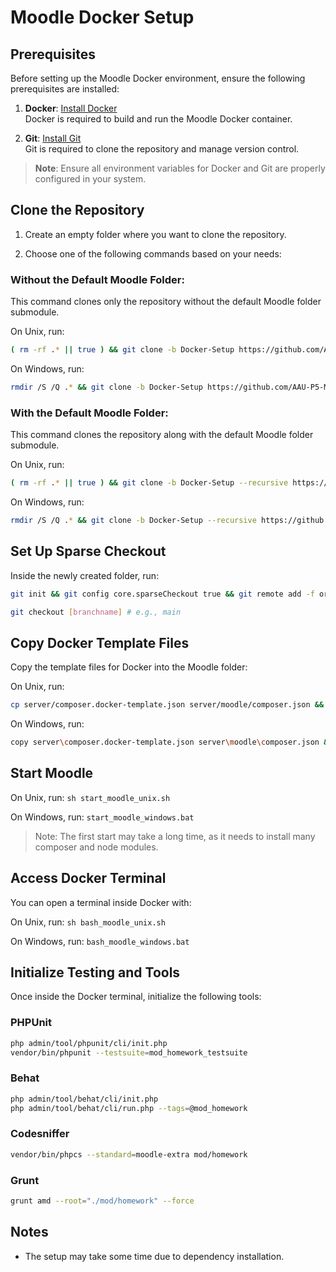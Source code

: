 # Moodle Docker Setup

## Prerequisites

Before setting up the Moodle Docker environment, ensure the following prerequisites are installed:

1. **Docker**: [Install Docker](https://docs.docker.com/get-docker/)  
   Docker is required to build and run the Moodle Docker container.

2. **Git**: [Install Git](https://git-scm.com/downloads)  
   Git is required to clone the repository and manage version control.

> **Note**: Ensure all environment variables for Docker and Git are properly configured in your system.

## Clone the Repository

1. Create an empty folder where you want to clone the repository.

2. Choose one of the following commands based on your needs:

### Without the Default Moodle Folder:
This command clones only the repository without the default Moodle folder submodule.

On Unix, run:
```bash
( rm -rf .* || true ) && git clone -b Docker-Setup https://github.com/AAU-P5-Moodle/moodle-2.git . && ( rm -rf .git || true )
```
On Windows, run:
```bash
rmdir /S /Q .* && git clone -b Docker-Setup https://github.com/AAU-P5-Moodle/moodle-2.git . && rmdir /S /Q .git
```
### With the Default Moodle Folder:
This command clones the repository along with the default Moodle folder submodule.

On Unix, run:
```bash
( rm -rf .* || true ) && git clone -b Docker-Setup --recursive https://github.com/AAU-P5-Moodle/moodle-2.git . && ( rm -rf .git || true )
```
On Windows, run:
```bash
rmdir /S /Q .* && git clone -b Docker-Setup --recursive https://github.com/AAU-P5-Moodle/moodle-2.git . && rmdir /S /Q .git
```

## Set Up Sparse Checkout
Inside the newly created folder, run:
```bash
git init && git config core.sparseCheckout true && git remote add -f origin https://github.com/AAU-P5-Moodle/moodle-2.git && echo server/moodle > .git/info/sparse-checkout

git checkout [branchname] # e.g., main
```

## Copy Docker Template Files
Copy the template files for Docker into the Moodle folder:

On Unix, run:
```bash
cp server/composer.docker-template.json server/moodle/composer.json && cp server/config.docker-template.php server/moodle/config.php && cp server/package.docker-template.json server/moodle/package.json
```
On Windows, run:
```bash
copy server\composer.docker-template.json server\moodle\composer.json && copy server\config.docker-template.php server\moodle\config.php && copy server\package.docker-template.json server\moodle\package.json
```

## Start Moodle
On Unix, run: `sh start_moodle_unix.sh`

On Windows, run: `start_moodle_windows.bat`

> Note: The first start may take a long time, as it needs to install many composer and node modules.

## Access Docker Terminal
You can open a terminal inside Docker with:

On Unix, run: `sh bash_moodle_unix.sh`

On Windows, run: `bash_moodle_windows.bat`

## Initialize Testing and Tools
Once inside the Docker terminal, initialize the following tools:
### PHPUnit
```bash
php admin/tool/phpunit/cli/init.php
vendor/bin/phpunit --testsuite=mod_homework_testsuite
```
### Behat
```bash
php admin/tool/behat/cli/init.php
php admin/tool/behat/cli/run.php --tags=@mod_homework
```
### Codesniffer
```bash
vendor/bin/phpcs --standard=moodle-extra mod/homework
```
### Grunt
```bash
grunt amd --root="./mod/homework" --force
```

## Notes
- The setup may take some time due to dependency installation.
